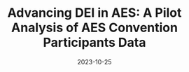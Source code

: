 ---
title: "Advancing DEI in AES: A Pilot Analysis of AES Convention Participants Data"
authors: "J.C. Wu, R. Namballa, M. Mazurek, and T. Grossheim"
date: 2023-10-25
journal: "AES Convention 155"
link: https://aes2.org/publications/elibrary-page/?id=22311
---